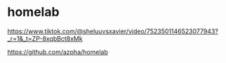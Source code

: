# homelab

https://www.tiktok.com/@sheluuvsxavier/video/7523501146523077943?_r=1&_t=ZP-8xqbBct8xMk

https://github.com/azpha/homelab

